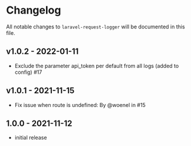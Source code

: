 # Changelog

All notable changes to `laravel-request-logger` will be documented in this file.

## v1.0.2 - 2022-01-11

- Exclude the parameter api_token per default from all logs (added to config) #17

## v1.0.1 - 2021-11-15

- Fix issue when route is undefined: By @woenel in #15

## 1.0.0 - 2021-11-12

- initial release
